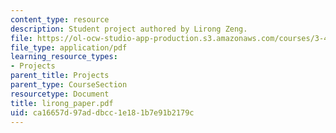 ```yaml
---
content_type: resource
description: Student project authored by Lirong Zeng.
file: https://ol-ocw-studio-app-production.s3.amazonaws.com/courses/3-45-magnetic-materials-spring-2004/ca16657d97addbcc1e181b7e91b2179c_lirong_paper.pdf
file_type: application/pdf
learning_resource_types:
- Projects
parent_title: Projects
parent_type: CourseSection
resourcetype: Document
title: lirong_paper.pdf
uid: ca16657d-97ad-dbcc-1e18-1b7e91b2179c
---
```

